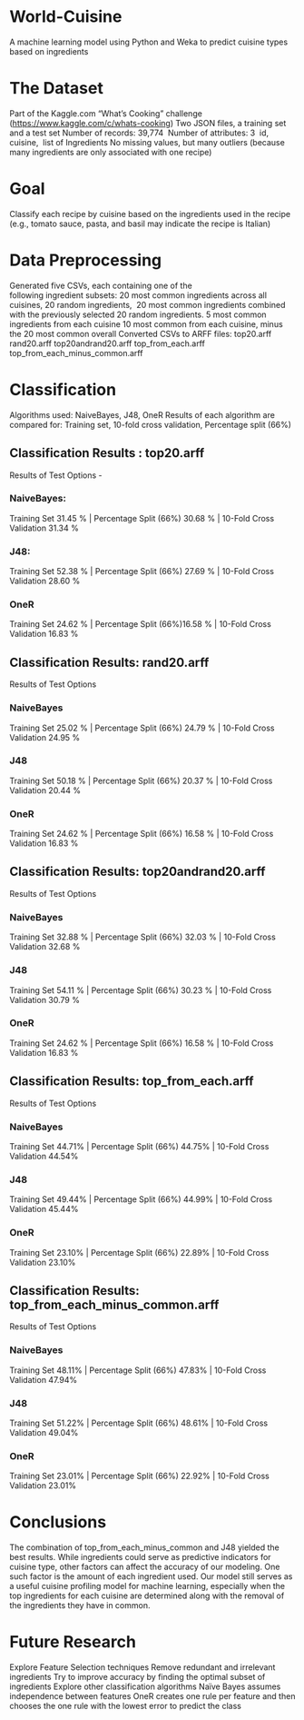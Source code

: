 # World-Cuisine
A machine learning model using Python and Weka to predict cuisine types based on ingredients

# The Dataset
Part of the Kaggle.com “What’s Cooking” challenge (https://www.kaggle.com/c/whats-cooking)
Two JSON files, a training set and a test set
Number of records: 39,774 
Number of attributes: 3 
id, 
cuisine, 
list of Ingredients
No missing values, but many outliers (because many ingredients are only associated with one recipe)

# Goal
Classify each recipe by cuisine based on the ingredients used in the recipe
(e.g., tomato sauce, pasta, and basil may indicate the recipe is Italian)

# Data Preprocessing
Generated five CSVs, each containing one of the following ingredient subsets:
20 most common ingredients across all cuisines,
20 random ingredients, 
20 most common ingredients combined with the previously selected 20 random ingredients.
5 most common ingredients from each cuisine
10 most common from each cuisine, minus the 20 most common overall
Converted CSVs to ARFF files:
top20.arff
rand20.arff
top20andrand20.arff
top_from_each.arff
top_from_each_minus_common.arff

# Classification
Algorithms used:
NaiveBayes,
J48,
OneR
Results of each algorithm are compared for:
Training set,
10-fold cross validation,
Percentage split (66%)

## Classification Results : top20.arff

Results of Test Options - 

### NaiveBayes: 
Training Set 31.45 % |
Percentage Split (66%) 30.68 % |
10-Fold Cross Validation 31.34 % 

### J48:
Training Set 52.38 % |
Percentage Split (66%) 27.69 % |
10-Fold Cross Validation 28.60 % 

### OneR 
Training Set 24.62 % |
Percentage Split (66%)16.58 % |
10-Fold Cross Validation 16.83 % 

## Classification Results: rand20.arff

Results of Test Options 

### NaiveBayes 
Training Set 25.02 % |
Percentage Split (66%) 24.79 % |
10-Fold Cross Validation 24.95 % 
### J48 
Training Set 50.18 % |
Percentage Split (66%) 20.37 % |
10-Fold Cross Validation 20.44 % 
### OneR 
Training Set 24.62 % |
Percentage Split (66%) 16.58 % |
10-Fold Cross Validation 16.83 % 

## Classification Results: top20andrand20.arff

Results of Test Options 

### NaiveBayes 
Training Set 32.88 % |
Percentage Split (66%) 32.03 % |
10-Fold Cross Validation 32.68 % 
### J48 
Training Set 54.11 % |
Percentage Split (66%) 30.23 % |
10-Fold Cross Validation 30.79 % 
### OneR 
Training Set 24.62 % |
Percentage Split (66%) 16.58 % |
10-Fold Cross Validation 16.83 % 

## Classification Results: top_from_each.arff

Results of Test Options 

### NaiveBayes 
Training Set 44.71% |
Percentage Split (66%) 44.75% |
10-Fold Cross Validation 44.54%
### J48 
Training Set 49.44% |
Percentage Split (66%) 44.99% |
10-Fold Cross Validation 45.44%
### OneR 
Training Set 23.10% |
Percentage Split (66%) 22.89% |
10-Fold Cross Validation 23.10%

## Classification Results: top_from_each_minus_common.arff

Results of Test Options 

### NaiveBayes 
Training Set 48.11% |
Percentage Split (66%) 47.83% |
10-Fold Cross Validation 47.94%
### J48 
Training Set 51.22% |
Percentage Split (66%) 48.61% |
10-Fold Cross Validation 49.04%
### OneR 
Training Set 23.01% |
Percentage Split (66%) 22.92% |
10-Fold Cross Validation 23.01%


# Conclusions
The combination of top_from_each_minus_common and J48 yielded the best results.
While ingredients could serve as predictive indicators for cuisine type, other factors can affect the accuracy of our modeling.
One such factor is the amount of each ingredient used.
Our model still serves as a useful cuisine profiling model for machine learning, especially when the top ingredients for each cuisine are determined along with the removal of the ingredients they have in common.

# Future Research
Explore Feature Selection techniques
Remove redundant and irrelevant ingredients
Try to improve accuracy by finding the optimal subset of ingredients
Explore other classification algorithms
Naïve Bayes assumes independence between features
OneR creates one rule per feature and then chooses the one rule with the lowest error to predict the class

